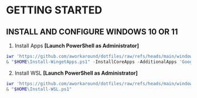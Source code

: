 # GETTING STARTED

## INSTALL AND CONFIGURE WINDOWS 10 OR 11

1. Install Apps **[Launch PowerShell as Administrator]**

```powershell
iwr 'https://github.com/aworkaround/dotfiles/raw/refs/heads/main/windows/Install-WingetApps.ps1' -OutFile "$HOME/Install-WingetApps.ps1"
& "$HOME\Install-WingetApps.ps1" -InstallCoreApps -AdditionalApps 'Google.Chrome', 'Kubernetes.kind'

```

2. Install WSL **[Launch PowerShell as Administrator]**

```powershell
iwr 'https://github.com/aworkaround/dotfiles/raw/refs/heads/main/windows/Install-WSL.ps1' -OutFile "$HOME/Install-WSL.ps1"
& "$HOME\Install-WSL.ps1"

```
